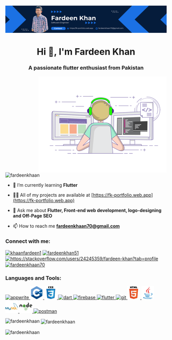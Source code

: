 ![logo](https://github.com/FardeenKhaan/FardeenKhaan/blob/main/Fardeen%20Khan.png)
<h1 align="center">Hi 👋, I'm Fardeen Khan</h1>
<h3 align="center">A passionate flutter enthusiast from Pakistan</h3>

<img align="right" alt="coding" width="400" src="https://raw.githubusercontent.com/devSouvik/devSouvik/master/gif3.gif">

<p align="left"> <img src="https://komarev.com/ghpvc/?username=fardeenkhaan&label=Profile%20views&color=0e75b6&style=flat" alt="fardeenkhaan" /> </p>

- 🌱 I’m currently learning **Flutter**

- 👨‍💻 All of my projects are available at [https://fk-portfolio.web.app](https://fk-portfolio.web.app)

- 💬 Ask me about **Flutter, Front-end web development, logo-designing and Off-Page SEO**

- 📫 How to reach me **fardeenkhaan70@gmail.com**

<h3 align="left">Connect with me:</h3>
<p align="left">
<a href="https://twitter.com/khaanfardeen1" target="blank"><img align="center" src="https://raw.githubusercontent.com/rahuldkjain/github-profile-readme-generator/master/src/images/icons/Social/twitter.svg" alt="khaanfardeen1" height="30" width="40" /></a>
<a href="https://linkedin.com/in/fardeenkhan51" target="blank"><img align="center" src="https://raw.githubusercontent.com/rahuldkjain/github-profile-readme-generator/master/src/images/icons/Social/linked-in-alt.svg" alt="fardeenkhan51" height="30" width="40" /></a>
<a href="https://stackoverflow.com/users/https://stackoverflow.com/users/24245359/fardeen-khan?tab=profile" target="blank"><img align="center" src="https://raw.githubusercontent.com/rahuldkjain/github-profile-readme-generator/master/src/images/icons/Social/stack-overflow.svg" alt="https://stackoverflow.com/users/24245359/fardeen-khan?tab=profile" height="30" width="40" /></a>
<a href="https://instagram.com/fardeenkhaan70" target="blank"><img align="center" src="https://raw.githubusercontent.com/rahuldkjain/github-profile-readme-generator/master/src/images/icons/Social/instagram.svg" alt="fardeenkhaan70" height="30" width="40" /></a>
</p>

<h3 align="left">Languages and Tools:</h3>
<p align="left"> <a href="https://appwrite.io" target="_blank" rel="noreferrer"> <img src="https://www.vectorlogo.zone/logos/appwriteio/appwriteio-icon.svg" alt="appwrite" width="40" height="40"/> </a> <a href="https://www.w3schools.com/cpp/" target="_blank" rel="noreferrer"> <img src="https://raw.githubusercontent.com/devicons/devicon/master/icons/cplusplus/cplusplus-original.svg" alt="cplusplus" width="40" height="40"/> </a> <a href="https://www.w3schools.com/css/" target="_blank" rel="noreferrer"> <img src="https://raw.githubusercontent.com/devicons/devicon/master/icons/css3/css3-original-wordmark.svg" alt="css3" width="40" height="40"/> </a> <a href="https://dart.dev" target="_blank" rel="noreferrer"> <img src="https://www.vectorlogo.zone/logos/dartlang/dartlang-icon.svg" alt="dart" width="40" height="40"/> </a> <a href="https://firebase.google.com/" target="_blank" rel="noreferrer"> <img src="https://www.vectorlogo.zone/logos/firebase/firebase-icon.svg" alt="firebase" width="40" height="40"/> </a> <a href="https://flutter.dev" target="_blank" rel="noreferrer"> <img src="https://www.vectorlogo.zone/logos/flutterio/flutterio-icon.svg" alt="flutter" width="40" height="40"/> </a> <a href="https://git-scm.com/" target="_blank" rel="noreferrer"> <img src="https://www.vectorlogo.zone/logos/git-scm/git-scm-icon.svg" alt="git" width="40" height="40"/> </a> <a href="https://www.w3.org/html/" target="_blank" rel="noreferrer"> <img src="https://raw.githubusercontent.com/devicons/devicon/master/icons/html5/html5-original-wordmark.svg" alt="html5" width="40" height="40"/> </a> <a href="https://www.java.com" target="_blank" rel="noreferrer"> <img src="https://raw.githubusercontent.com/devicons/devicon/master/icons/java/java-original.svg" alt="java" width="40" height="40"/> </a> <a href="https://www.mysql.com/" target="_blank" rel="noreferrer"> <img src="https://raw.githubusercontent.com/devicons/devicon/master/icons/mysql/mysql-original-wordmark.svg" alt="mysql" width="40" height="40"/> </a> <a href="https://nodejs.org" target="_blank" rel="noreferrer"> <img src="https://raw.githubusercontent.com/devicons/devicon/master/icons/nodejs/nodejs-original-wordmark.svg" alt="nodejs" width="40" height="40"/> </a> <a href="https://postman.com" target="_blank" rel="noreferrer"> <img src="https://www.vectorlogo.zone/logos/getpostman/getpostman-icon.svg" alt="postman" width="40" height="40"/> </a> </p>

<p><img align="left" src="https://github-readme-stats.vercel.app/api/top-langs?username=fardeenkhaan&show_icons=true&locale=en&layout=compact" alt="fardeenkhaan" /></p>

<p>&nbsp;<img align="center" src="https://github-readme-stats.vercel.app/api?username=fardeenkhaan&show_icons=true&locale=en" alt="fardeenkhaan" /></p>

<p><img align="center" src="https://github-readme-streak-stats.herokuapp.com/?user=fardeenkhaan&" alt="fardeenkhaan" /></p>
